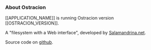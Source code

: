 ### About Ostracion

[[APPLICATION_NAME]] is running Ostracion version [[OSTRACION_VERSION]].

A "filesystem with a Web interface", developed by
[Salamandrina.net](https://salamandrina.net).

Source code on [github](https://github.com/hemidactylus/ostracion).

